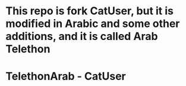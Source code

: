 # This repo is fork CatUser, but it is modified in Arabic and some other additions, and it is called Arab Telethon
# TelethonArab - CatUser

